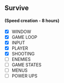 ## Survive

#### (Speed creation - 8 hours)

- [x] WINDOW
- [x] GAME LOOP
- [x] INPUT
- [x] PLAYER
- [x] SHOOTING
- [ ] ENEMIES
- [ ] GAME STATES
- [ ] MENUS
- [ ] POWER UPS
